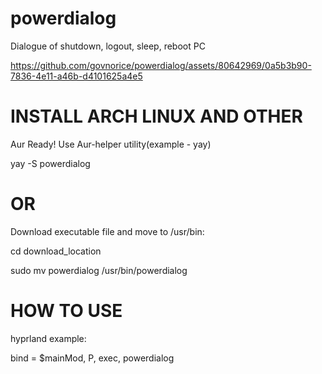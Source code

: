 # powerdialog

Dialogue of shutdown, logout, sleep, reboot PC

https://github.com/govnorice/powerdialog/assets/80642969/0a5b3b90-7836-4e11-a46b-d4101625a4e5

# INSTALL ARCH LINUX AND OTHER

Aur Ready!
Use Aur-helper utility(example - yay)

yay -S powerdialog
# OR
Download executable file and move to /usr/bin:

cd download_location

sudo mv powerdialog /usr/bin/powerdialog

# HOW TO USE

hyprland example:

bind = $mainMod, P, exec, powerdialog


